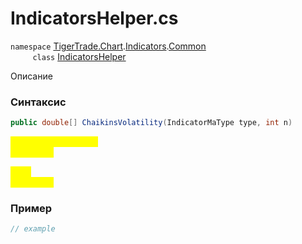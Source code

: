
# IndicatorsHelper.cs
`namespace` [TigerTrade.Chart](../../../../../TigerTrade.Chart.md).[Indicators](../../../../../TigerTrade.Chart/Indicators.md).[Common](../../../../../TigerTrade.Chart/Indicators/Common.md)  
&nbsp;&nbsp;&nbsp;&nbsp;&nbsp;&nbsp;&nbsp;&nbsp;&nbsp;`class` [IndicatorsHelper](../../IndicatorsHelper.cs.md)

Описание

### Синтаксис
```csharp
public double[] ChaikinsVolatility(IndicatorMaType type, int n)
```
<mark style="color:yellow;">`type` *`IndicatorMaType`*  
 *Описание*  
  
<mark style="color:yellow;">`n` *`int`*  
 *Описание*  
  


### Пример  
```csharp
// example
```
                    
                    